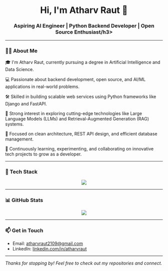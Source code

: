 <h1 align="center">Hi, I'm Atharv Raut 👋</h1>
<h3 align="center">Aspiring AI Engineer | Python Backend Developer | Open Source Enthusiast/h3>

---

### 🧑‍💻 About Me

🎓 I'm Atharv Raut, currently pursuing a degree in Artificial Intelligence and Data Science.

💻 Passionate about backend development, open source, and AI/ML applications in real-world problems.

🛠️ Skilled in building scalable web services using Python frameworks like Django and FastAPI.

🧠 Strong interest in exploring cutting-edge technologies like Large Language Models (LLMs) and Retrieval-Augmented Generation (RAG) systems.

🧩 Focused on clean architecture, REST API design, and efficient database management.

🚀 Continuously learning, experimenting, and collaborating on innovative tech projects to grow as a developer.

---

### 🚀 Tech Stack

<p align="center">
  <img src="https://skillicons.dev/icons?i=python,django,fastapi,cpp,git,github,linux,vscode,html,css,js,postgresql,mysql" />
</p>

---

### 📊 GitHub Stats

<p align="center">
  <img src="https://github-readme-streak-stats.herokuapp.com/?user=atharvraut&theme=github-dark&hide_border=true" />
</p>

---

### 📫 Get in Touch

- Email: [atharvraut2109@gmail.com](mailto:atharvraut2109@gmail.com)
- LinkedIn: [linkedin.com/in/atharvraut](https://linkedin.com/in/atharvraut)

---

_Thanks for stopping by! Feel free to check out my repositories and connect._
